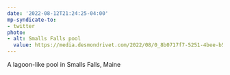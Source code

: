 ```yaml
---
date: '2022-08-12T21:24:25-04:00'
mp-syndicate-to:
- twitter
photo:
- alt: Smalls Falls pool
  value: https://media.desmondrivet.com/2022/08/0_8b0717f7-5251-4bee-b5f5-ba688c33bc50.jpg
---
```


A lagoon-like pool in Smalls Falls, Maine 